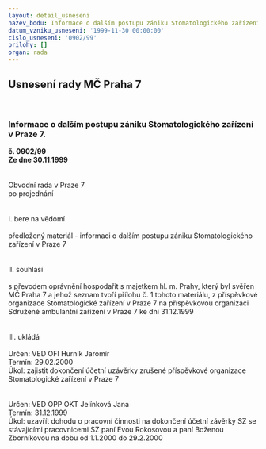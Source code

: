```yaml
---
layout: detail_usneseni
nazev_bodu: Informace o dalším postupu zániku Stomatologického zařízení v Praze 7.
datum_vzniku_usneseni: '1999-11-30 00:00:00'
cislo_usneseni: '0902/99'
prilohy: []
organ: rada
---
```

<div id="ucUsn_pList" class="usn">
	<span><h2>Usnesení rady MČ Praha 7 </h2>
<br></span><div class="standBody">
<span><h3>Informace o dalším postupu zániku Stomatologického zařízení v Praze 7.</h3></span><div class="center">
		<strong>č. 0902/99</strong><br>
	</div>
<div class="center">
		<strong>Ze dne 30.11.1999</strong><br><br>
	</div>
<br>Obvodní rada v Praze 7<br>po projednání<br><br><br>I.	bere na vědomí<br><br> předložený materiál - informaci o dalším postupu zániku Stomatologického zařízení v Praze 7<br><br><br>II.	souhlasí <br><br>s převodem oprávnění hospodařit s majetkem hl. m. Prahy, který byl svěřen MČ Praha 7 a jehož seznam tvoří přílohu č. 1 tohoto materiálu, z příspěvkové organizace Stomatologické zařízení v Praze 7 na příspěvkovou organizaci Sdružené ambulantní zařízení v Praze 7 ke dni 31.12.1999<br><br><br>III.	ukládá <br><br> Určen:	     	VED OFI Hurník Jaromír<br>Termín: 29.02.2000<br>Úkol:	zajistit dokončení účetní uzávěrky zrušené příspěvkové organizace Stomatologické zařízení v Praze 7<br> <br><br> Určen:	     	VED OPP OKT Jelínková Jana<br>Termín: 31.12.1999<br>Úkol:	uzavřít dohodu o pracovní činnosti na dokončení účetní závěrky SZ se stávajícími pracovnicemi SZ paní Evou Rokosovou a paní Boženou Zborníkovou na dobu od 1.1.2000 do 29.2.2000<br>
</div>
</div>